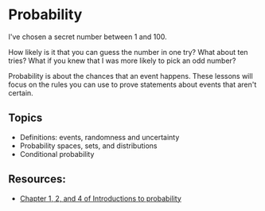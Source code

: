 # Probability

I've chosen a secret number between 1 and 100.

How likely is it that you can guess the number in one try? What about ten tries? What if you knew that I was more likely to pick an odd number?

Probability is about the chances that an event happens. These lessons will focus on the rules you can use to prove statements about events that aren't certain.

## Topics

- Definitions: events, randomness and uncertainty
- Probability spaces, sets, and distributions
- Conditional probability

## Resources:
- [Chapter 1, 2, and 4 of Introductions to probability](https://open.umn.edu/opentextbooks/textbooks/21)
